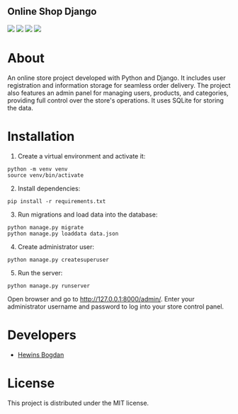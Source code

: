 
## Online Shop Django



<img src="https://img.shields.io/badge/python-3.7-purple">  <img src="https://img.shields.io/badge/django-3.2.10-blueviolet">  <img src="https://img.shields.io/badge/licence-MIT-blue">  <img src="https://img.shields.io/badge/SQLite-green">

# About
An online store project developed with Python and Django. It includes user registration and information storage for seamless order delivery. The project also features an admin panel for managing users, products, and categories, providing full control over the store's operations. It uses SQLite for storing the data.

# Installation

1. Create a virtual environment and activate it:
```
python -m venv venv
source venv/bin/activate
```
2. Install dependencies:
```
pip install -r requirements.txt
```
3. Run migrations and load data into the database:
```
python manage.py migrate
python manage.py loaddata data.json
```
4. Create administrator user:
```
python manage.py createsuperuser
```
5. Run the server:
```
python manage.py runserver
```

Open browser and go to http://127.0.0.1:8000/admin/. Enter your administrator username and password to log into your store control panel.

# Developers
- [Hewins Bogdan](https://github.com/AzaTheGreat)

# License
This project is distributed under the MIT license.
